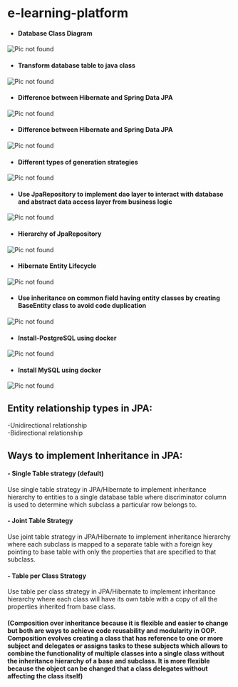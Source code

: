 # e-learning-platform

- #### Database Class Diagram
![Pic not found](diagrams/database-class-diagram.png)

- #### Transform database table to java class
![Pic not found](diagrams/transform-database-table-to-java-class.png)

- #### Difference between Hibernate and Spring Data JPA
![Pic not found](diagrams/difference-between-hibernate-and-spring-data-jpa.png)

- #### Difference between Hibernate and Spring Data JPA
![Pic not found](diagrams/difference-between-hibernate-and-spring-data-jpa.png)

- #### Different types of generation strategies
![Pic not found](diagrams/different-types-of-generation-strategies.png)

- #### Use JpaRepository to implement dao layer to interact with database and abstract data access layer from business logic
![Pic not found](diagrams/use-jpa-repository-to-implement-dao-layer-to-interact-with-database-and-abstract-data-access-layer-from-business-logic.png)

- #### Hierarchy of JpaRepository 
![Pic not found](diagrams/hierarchy-of-jpa-repository.png)

- #### Hibernate Entity Lifecycle
![Pic not found](diagrams/hibernate-entity-lifecycle.png)

- #### Use inheritance on common field having entity classes by creating BaseEntity class to avoid code duplication
![Pic not found](diagrams/use-inheritance-on-common-field-having-entity-classes-by-creating-baseentity-class-to-avoid-code-duplication.png)

- #### Install-PostgreSQL using docker
![Pic not found](diagrams/install-postgresql-using-docker.png)

- #### Install MySQL using docker
![Pic not found](diagrams/install-mysql-using-docker.png)

## Entity relationship types in JPA:
-Unidirectional relationship</br>
-Bidirectional relationship

## Ways to implement Inheritance in JPA:
#### - Single Table strategy (default)
Use single table strategy in JPA/Hibernate to implement inheritance hierarchy to entities to a single database table where discriminator column is used to determine which subclass a particular row belongs to.

#### - Joint Table Strategy
Use joint table strategy in JPA/Hibernate to implement inheritance hierarchy where each subclass is mapped to a separate table with a foreign key pointing to base table with only the properties that are specified to that subclass.

#### - Table per Class Strategy
Use table per class strategy in JPA/Hibernate to implement inheritance hierarchy where each class will have its own table with a copy of all the properties inherited from base class.

#### (Composition over inheritance because it is flexible and easier to change but both are ways to achieve code reusability and modularity in OOP. Composition evolves creating a class that has reference to one or more subject and delegates or assigns tasks to these subjects which allows to combine the functionality of multiple classes into a single class without the inheritance hierarchy of a base and subclass. It is more flexible because the object can be changed that a class delegates without affecting the class itself)